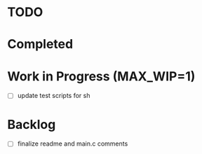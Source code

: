 # TODO

# Completed

# Work in Progress (MAX_WIP=1)
- [ ] update test scripts for sh

# Backlog
- [ ] finalize readme and main.c comments
